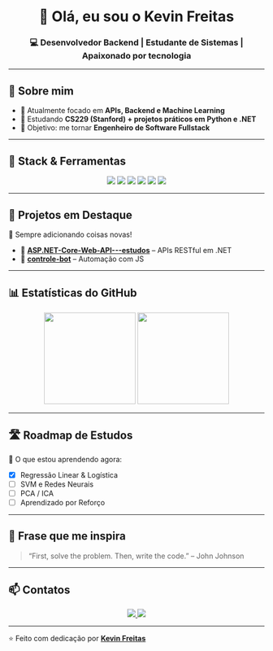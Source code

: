 

<h1 align="center">👋 Olá, eu sou o Kevin Freitas</h1>
<h3 align="center">💻 Desenvolvedor Backend | Estudante de Sistemas | Apaixonado por tecnologia</h3>

---

## 🚀 Sobre mim
- 🔭 Atualmente focado em **APIs, Backend e Machine Learning**  
- 🌱 Estudando **CS229 (Stanford) + projetos práticos em Python e .NET**  
- 🎯 Objetivo: me tornar **Engenheiro de Software Fullstack**  

---

## 🧰 Stack & Ferramentas

<p align="center">
  <img src="https://img.shields.io/badge/C%23-239120?style=for-the-badge&logo=c-sharp&logoColor=white"/>
  <img src="https://img.shields.io/badge/Python-3776AB?style=for-the-badge&logo=python&logoColor=white"/>
  <img src="https://img.shields.io/badge/JavaScript-F7DF1E?style=for-the-badge&logo=javascript&logoColor=black"/>
  <img src="https://img.shields.io/badge/Node.js-43853D?style=for-the-badge&logo=node.js&logoColor=white"/>
  <img src="https://img.shields.io/badge/.NET-512BD4?style=for-the-badge&logo=dotnet&logoColor=white"/>
  <img src="https://img.shields.io/badge/PostgreSQL-316192?style=for-the-badge&logo=postgresql&logoColor=white"/>
</p>

---

## 📂 Projetos em Destaque

🚧 Sempre adicionando coisas novas!  

- 🔹 [**ASP.NET-Core-Web-API---estudos**](https://github.com/KevinCFreitas/ASP.NET-Core-Web-API---estudos) – APIs RESTful em .NET  
- 🔹 [**controle-bot**](https://github.com/KevinCFreitas/controle-bot) – Automação com JS    

---

## 📊 Estatísticas do GitHub

<p align="center">
  <img height="180em" src="https://github-readme-stats.vercel.app/api?username=KevinCFreitas&show_icons=true&theme=radical&count_private=true"/>
  <img height="180em" src="https://github-readme-streak-stats.herokuapp.com/?user=KevinCFreitas&theme=radical"/>
</p>

---

## 🛣️ Roadmap de Estudos

📌 O que estou aprendendo agora:  
- [x] Regressão Linear & Logística  
- [ ] SVM e Redes Neurais  
- [ ] PCA / ICA  
- [ ] Aprendizado por Reforço  

---

## 💬 Frase que me inspira
> “First, solve the problem. Then, write the code.” – John Johnson  

---

## 📫 Contatos

<p align="center">
  <a href="mailto:kevin2004clementefreitas@gmail.com">
    <img src="https://img.shields.io/badge/Email-D14836?style=for-the-badge&logo=gmail&logoColor=white"/>
  </a>
  <a href="https://www.linkedin.com/in/kevin-clemente-de-freitas-6bb574231/">
    <img src="https://img.shields.io/badge/LinkedIn-0077B5?style=for-the-badge&logo=linkedin&logoColor=white"/>
  </a>
</p>

---

⭐ Feito com dedicação por **[Kevin Freitas](https://github.com/KevinCFreitas)**
